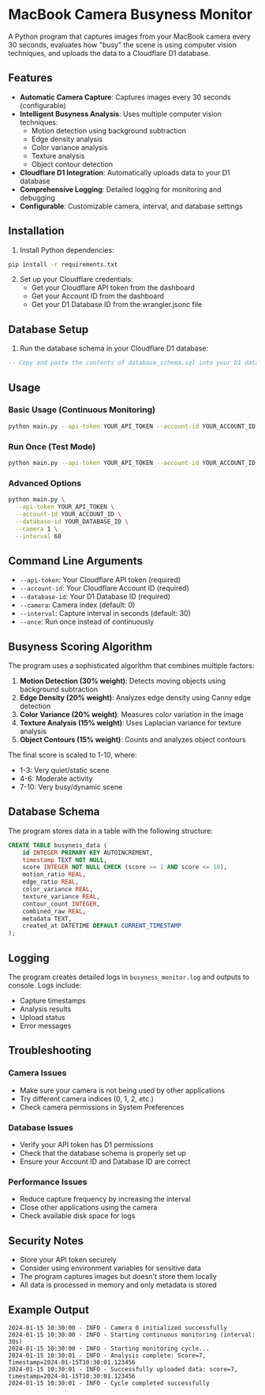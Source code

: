 # MacBook Camera Busyness Monitor

A Python program that captures images from your MacBook camera every 30 seconds, evaluates how "busy" the scene is using computer vision techniques, and uploads the data to a Cloudflare D1 database.

## Features

- **Automatic Camera Capture**: Captures images every 30 seconds (configurable)
- **Intelligent Busyness Analysis**: Uses multiple computer vision techniques:
  - Motion detection using background subtraction
  - Edge density analysis
  - Color variance analysis
  - Texture analysis
  - Object contour detection
- **Cloudflare D1 Integration**: Automatically uploads data to your D1 database
- **Comprehensive Logging**: Detailed logging for monitoring and debugging
- **Configurable**: Customizable camera, interval, and database settings

## Installation

1. Install Python dependencies:
```bash
pip install -r requirements.txt
```

2. Set up your Cloudflare credentials:
   - Get your Cloudflare API token from the dashboard
   - Get your Account ID from the dashboard
   - Get your D1 Database ID from the wrangler.jsonc file

## Database Setup

1. Run the database schema in your Cloudflare D1 database:
```sql
-- Copy and paste the contents of database_schema.sql into your D1 database
```

## Usage

### Basic Usage (Continuous Monitoring)
```bash
python main.py --api-token YOUR_API_TOKEN --account-id YOUR_ACCOUNT_ID --database-id YOUR_DATABASE_ID
```

### Run Once (Test Mode)
```bash
python main.py --api-token YOUR_API_TOKEN --account-id YOUR_ACCOUNT_ID --database-id YOUR_DATABASE_ID --once
```

### Advanced Options
```bash
python main.py \
  --api-token YOUR_API_TOKEN \
  --account-id YOUR_ACCOUNT_ID \
  --database-id YOUR_DATABASE_ID \
  --camera 1 \
  --interval 60
```

## Command Line Arguments

- `--api-token`: Your Cloudflare API token (required)
- `--account-id`: Your Cloudflare Account ID (required)
- `--database-id`: Your D1 Database ID (required)
- `--camera`: Camera index (default: 0)
- `--interval`: Capture interval in seconds (default: 30)
- `--once`: Run once instead of continuously

## Busyness Scoring Algorithm

The program uses a sophisticated algorithm that combines multiple factors:

1. **Motion Detection (30% weight)**: Detects moving objects using background subtraction
2. **Edge Density (20% weight)**: Analyzes edge density using Canny edge detection
3. **Color Variance (20% weight)**: Measures color variation in the image
4. **Texture Analysis (15% weight)**: Uses Laplacian variance for texture analysis
5. **Object Contours (15% weight)**: Counts and analyzes object contours

The final score is scaled to 1-10, where:
- 1-3: Very quiet/static scene
- 4-6: Moderate activity
- 7-10: Very busy/dynamic scene

## Database Schema

The program stores data in a table with the following structure:

```sql
CREATE TABLE busyness_data (
    id INTEGER PRIMARY KEY AUTOINCREMENT,
    timestamp TEXT NOT NULL,
    score INTEGER NOT NULL CHECK (score >= 1 AND score <= 10),
    motion_ratio REAL,
    edge_ratio REAL,
    color_variance REAL,
    texture_variance REAL,
    contour_count INTEGER,
    combined_raw REAL,
    metadata TEXT,
    created_at DATETIME DEFAULT CURRENT_TIMESTAMP
);
```

## Logging

The program creates detailed logs in `busyness_monitor.log` and outputs to console. Logs include:
- Capture timestamps
- Analysis results
- Upload status
- Error messages

## Troubleshooting

### Camera Issues
- Make sure your camera is not being used by other applications
- Try different camera indices (0, 1, 2, etc.)
- Check camera permissions in System Preferences

### Database Issues
- Verify your API token has D1 permissions
- Check that the database schema is properly set up
- Ensure your Account ID and Database ID are correct

### Performance Issues
- Reduce capture frequency by increasing the interval
- Close other applications using the camera
- Check available disk space for logs

## Security Notes

- Store your API token securely
- Consider using environment variables for sensitive data
- The program captures images but doesn't store them locally
- All data is processed in memory and only metadata is stored

## Example Output

```
2024-01-15 10:30:00 - INFO - Camera 0 initialized successfully
2024-01-15 10:30:00 - INFO - Starting continuous monitoring (interval: 30s)
2024-01-15 10:30:00 - INFO - Starting monitoring cycle...
2024-01-15 10:30:01 - INFO - Analysis complete: Score=7, Timestamp=2024-01-15T10:30:01.123456
2024-01-15 10:30:01 - INFO - Successfully uploaded data: score=7, timestamp=2024-01-15T10:30:01.123456
2024-01-15 10:30:01 - INFO - Cycle completed successfully
```
